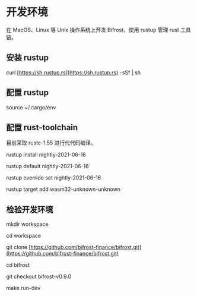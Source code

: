 # 开发环境

在 MacOS、Linux 等 Unix 操作系统上开发 Bifrost，使用 rustup 管理 rust 工具链。

## 安装 rustup

curl [https://sh.rustup.rs](https://sh.rustup.rs) -sSf \| sh

## 配置 rustup

source ~/.cargo/env

## 配置 rust-toolchain

目前采取 rustc-1.55 进行代代码编译。

rustup install nightly-2021-06-16

rustup default nightly-2021-06-16

rustup override set nightly-2021-06-16

rustup target add wasm32-unknown-unknown

## 检验开发环境

mkdir workspace

cd workspace

git clone [https://github.com/bifrost-finance/bifrost.git](https://github.com/bifrost-finance/bifrost.git) 

cd bifrost

git checkout bifrost-v0.9.0 

make run-dev





